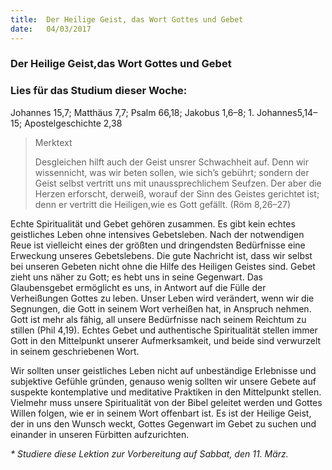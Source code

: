 ```yaml
---
title:  Der Heilige Geist, das Wort Gottes und Gebet
date:   04/03/2017
---
```


### Der Heilige Geist,das Wort Gottes und Gebet

### Lies für das Studium dieser Woche: 
Johannes 15,7; Matthäus 7,7; Psalm 66,18; Jakobus 1,6–8; 1. Johannes5,14–15; Apostelgeschichte 2,38 

> <p>Merktext</p> 
> Desgleichen hilft auch der Geist unsrer Schwachheit auf. Denn wir wissennicht, was wir beten sollen, wie sich’s gebührt; sondern der Geist selbst vertritt uns mit unaussprechlichem Seufzen. Der aber die Herzen erforscht, derweiß, worauf der Sinn des Geistes gerichtet ist; denn er vertritt die Heiligen,wie es Gott gefällt. (Röm 8,26–27) 

Echte Spiritualität und Gebet gehören zusammen. Es gibt kein echtes geistliches Leben ohne intensives Gebetsleben. Nach der notwendigen Reue ist vielleicht eines der größten und dringendsten Bedürfnisse eine Erweckung unseres Gebetslebens. Die gute Nachricht ist, dass wir selbst bei unseren Gebeten nicht ohne die Hilfe des Heiligen Geistes sind. Gebet zieht uns näher zu Gott; es hebt uns in seine Gegenwart. Das Glaubensgebet ermöglicht es uns, in Antwort auf die Fülle der Verheißungen Gottes zu leben. Unser Leben wird verändert, wenn wir die Segnungen, die Gott in seinem Wort verheißen hat, in Anspruch nehmen. Gott ist mehr als fähig, all unsere Bedürfnisse nach seinem Reichtum zu stillen (Phil 4,19). Echtes Gebet und authentische Spiritualität stellen immer Gott in den Mittelpunkt unserer Aufmerksamkeit, und beide sind verwurzelt in seinem geschriebenen Wort. 

Wir sollten unser geistliches Leben nicht auf unbeständige Erlebnisse und subjektive Gefühle gründen, genauso wenig sollten wir unsere Gebete auf suspekte kontemplative und meditative Praktiken in den Mittelpunkt stellen. Vielmehr muss unsere Spiritualität von der Bibel geleitet werden und Gottes Willen folgen, wie er in seinem Wort offenbart ist. Es ist der Heilige Geist, der in uns den Wunsch weckt, Gottes Gegenwart im Gebet zu suchen und einander in unseren Fürbitten aufzurichten. 

_* Studiere diese Lektion zur Vorbereitung auf Sabbat, den 11. März._ 
